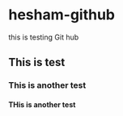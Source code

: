 # hesham-github
this is testing Git hub

## This is test 
### This is another test 
#### THis is another test 
